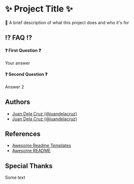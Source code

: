 # ✨ Project Title ✨

🎤 A brief description of what this project does and who it's for

## ⁉ FAQ ⁉

#### ❓ First Question ❓

Your answer

#### ❓ Second Question ❓

Answer 2

## Authors

* [Juan Dela Cruz (@juandelacruz)](https://github.com/anthonygacis)
* [Juan Dela Cruz (@juandelacruz)](https://github.com/anthonygacis)

## References

* [Awesome Readme Templates](https://awesomeopensource.com/project/elangosundar/awesome-README-templates)
* [Awesome README](https://github.com/matiassingers/awesome-readme)

## Special Thanks

Some text

